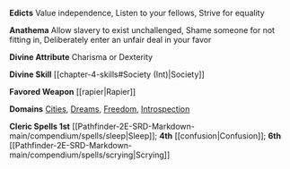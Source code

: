 **Edicts** Value independence, Listen to your fellows, Strive for equality

**Anathema** Allow slavery to exist unchallenged, Shame someone for not fitting in, Deliberately enter an unfair deal in your favor

**Divine Attribute** Charisma or Dexterity

**Divine Skill** [[chapter-4-skills#Society (Int)|Society]]

**Favored Weapon** [[rapier|Rapier]]

**Domains** [Cities](https://2e.aonprd.com/Domains.aspx?ID=3), [Dreams](https://2e.aonprd.com/Domains.aspx?ID=9), [Freedom](https://2e.aonprd.com/Domains.aspx?ID=14), [Introspection](https://2e.aonprd.com/Domains.aspx?ID=60)

**Cleric Spells 1st** [[Pathfinder-2E-SRD-Markdown-main/compendium/spells/sleep|Sleep]]; **4th** [[confusion|Confusion]]; **6th** [[Pathfinder-2E-SRD-Markdown-main/compendium/spells/scrying|Scrying]]